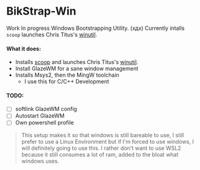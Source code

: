 # BikStrap-Win
Work In progress Windows Bootstrapping Utility.  (хдх)
Currently intalls `scoop` launches Chris Titus's [winutil](https://github.com/ChrisTitusTech/winutil).

#### What it does:
- Installs [scoop](https://scoop.sh/#/) and launches Chris Titus's [winutil](https://github.com/ChrisTitusTech/winutil).
- Install GlazeWM for a sane window management
- Installs Msys2, then the MingW toolchain
    - I use this for C/C++ Development

#### TODO:
- [ ] softlink GlazeWM config
- [ ] Autostart GlazeWM
- [ ] Own powershell profile

> This setup makes it so that windows is still bareable to use, I still prefer to use a Linux Environment but if I'm forced to use windows, I will definitely going to use this. I rather don't want to use WSL2 because it still consumes a lot of ram, added to the bloat what windows uses. 